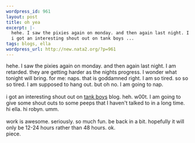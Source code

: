 ```yaml
--- 
wordpress_id: 961
layout: post
title: oh yea
excerpt: |-
  hehe. I saw the pixies again on monday. and then again last night. I am retarded. they are getting harder as the nights progress. I wonder what tonight will bring. for me: naps. that is goddamned right. I am so tired. so so so tired. I am supposed to hang out. but oh no. I am going to nap. 
  i got an interesting shout out on tank boys ...
tags: blogs, ella
wordpress_url: http://new.nata2.org/?p=961
---
```

hehe. I saw the pixies again on monday. and then again last night. I am retarded. they are getting harder as the nights progress. I wonder what tonight will bring. for me: naps. that is goddamned right. I am so tired. so so so tired. I am supposed to hang out. but oh no. I am going to nap. 
<br/><br/>i got an interesting shout out on <a href="http://www.tankboyprime.blogspot.com/">tank boys</a> blog. heh. w00t. I am going to give some shout outs to some peeps that I haven't talked to in a long time. hi ella. hi robyn. umm. <br/><br/>work is awesome. seriously. so much fun. be back in a bit. hopefully it will only be 12-24 hours rather than 48 hours. ok.<br/>piece. 

